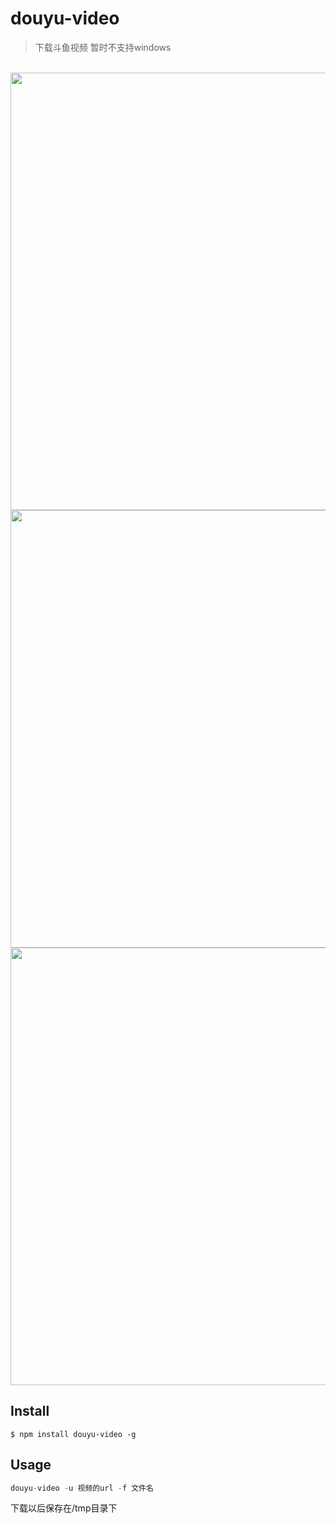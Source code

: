 
# douyu-video 

> 下载斗鱼视频 暂时不支持windows

<p align="center">
	<br>
	<img width="700" src="//meipu1.video.meipai.com/3d9572d8-7301-4994-bbff-153b8f75df98.png">
	<br>
	<img width="700" src="//meipu1.video.meipai.com/58521469-2644-4625-b72b-0041e4c33508.jpeg">
	<br>
	<img width="700" src="//meipu1.video.meipai.com/22f9f571-63e2-455d-90c8-12c87f98581e.png">
</p>

## Install

```
$ npm install douyu-video -g
```


## Usage

```js
douyu-video -u 视频的url -f 文件名
```

下载以后保存在/tmp目录下
